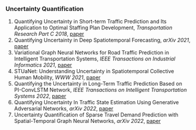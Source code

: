 ### Uncertainty Quantification
1. Quantifying Uncertainty in Short-term Traffic Prediction and Its Application to Optimal Staffing Plan Development, *Transportation Research Part C 2018*, [paper](https://www.sciencedirect.com/science/article/pii/S0968090X18306545)
2. Quantifying Uncertainty in Deep Spatiotemporal Forecasting, *arXiv 2021*, [paper](https://arxiv.org/abs/2105.11982)
3. Variational Graph Neural Networks for Road Traffic Prediction in Intelligent Transportation Systems, *IEEE Transactions on Industrial Informatics 2021*, [paper](https://ieeexplore.ieee.org/abstract/document/9140389)
4. STUaNet: Understanding Uncertainty in Spatiotemporal Collective Human Mobility, *WWW 2021*, [paper](https://dl.acm.org/doi/abs/10.1145/3442381.3449817)
5. Quantifying the Uncertainty in Long-Term Traffic Prediction Based on PI-ConvLSTM Network, *IEEE Transactions on Intelligent Transportation Systems 2022*, [paper](https://ieeexplore.ieee.org/abstract/document/9847117)
6. Quantifying Uncertainty In Traffic State Estimation Using Generative Adversarial Networks, *arXiv 2022*, [paper](https://arxiv.org/abs/2206.09349)
7. Uncertainty Quantification of Sparse Travel Demand Prediction with Spatial-Temporal Graph Neural Networks, *arXiv 2022*, [paper](https://arxiv.org/abs/2208.05908)
